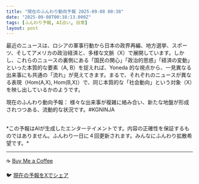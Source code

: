 ```yaml
---
title: "現在のふんわり動向予報 2025-09-08 00:38"
date: "2025-09-08T00:38:13.000Z"
tags: [ふんわり予報, AI占い, 日常]
layout: post
---
```


最近のニュースは、ロシアの軍事行動から日本の政界再編、地方選挙、スポーツ、そしてアメリカの政治経済と、多様な文脈（X）で展開しています。しかし、これらのニュースの裏側にある「国民の関心」「政治的思惑」「経済の変動」といった本質的な要素（A, B）を捉えれば、Yoneda 的な視点から、一見異なる出来事にも共通の「流れ」が見えてきます。まるで、それぞれのニュースが異なる表現（Hom(A,X), Hom(B,X)）で、同じ本質的な「社会動向」という対象（X）を映し出しているかのようです。

現在のふんわり動向予報：
様々な出来事が複雑に絡み合い、新たな地盤が形成されつつある、流動的な状況です。#KGNINJA

<br>
*この予報はAIが生成したエンターテイメントです。内容の正確性を保証するものではありません。ふんわり一日に４回更新されます。みんなにふんわり拡散希望です。*

---
☕️ [Buy Me a Coffee](https://www.buymeacoffee.com/kgninja)

🐦 [現在の予報をXでシェア](https://twitter.com/intent/tweet?text=%E7%8F%BE%E5%9C%A8%E3%81%AE%E3%81%B5%E3%82%93%E3%82%8F%E3%82%8A%E4%BA%88%E5%A0%B1%3A%20%E3%80%8C%E6%9C%80%E8%BF%91%E3%81%AE%E3%83%8B%E3%83%A5%E3%83%BC%E3%82%B9%E3%81%AF%E3%80%81%E3%83%AD%E3%82%B7%E3%82%A2%E3%81%AE%E8%BB%8D%E4%BA%8B%E8%A1%8C%E5%8B%95%E3%81%8B%E3%82%89%E6%97%A5%E6%9C%AC%E3%81%AE%E6%94%BF%E7%95%8C%E5%86%8D%E7%B7%A8%E3%80%81%E5%9C%B0%E6%96%B9%E9%81%B8%E6%8C%99%E3%80%81%E3%82%B9%E3%83%9D%E3%83%BC%E3%83%84%E3%80%81%E3%81%9D%E3%81%97%E3%81%A6%E3%82%A2%E3%83%A1%E3%83%AA%E3%82%AB%E3%81%AE%E6%94%BF%E6%B2%BB%E7%B5%8C%E6%B8%88%E3%81%A8%E3%80%81%E5%A4%9A%E6%A7%98%E3%81%AA%E6%96%87%E8%84%88%EF%BC%88X%EF%BC%89%E3%81%A7%E5%B1%95%E9%96%8B%E3%81%97%E3%81%A6%E3%81%84%E3%81%BE%E3%81%99%E3%80%82%E3%80%8D%23KGNINJA%20%E7%B6%9A%E3%81%8D%E3%81%AF%E3%83%96%E3%83%AD%E3%82%B0%E3%81%A7%EF%BC%81%F0%9F%91%87&url=https%3A%2F%2Fkg-ninja.github.io%2FFunwariyoso%2F)
